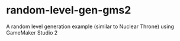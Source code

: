 # random-level-gen-gms2
A random level generation example (similar to Nuclear Throne) using GameMaker Studio 2
